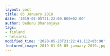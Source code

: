 ```yaml
---
layout: post
title: 05 January 2019
date: '2019-01-05T21:22:00.000+02:00'
author: Dedunu Dhananjaya
tags:
- finland
- helsinki
modified_time: '2020-05-23T21:22:41.112+03:00'
featured_image: 2019-01-05-05-january-2019.jpg
---
```

